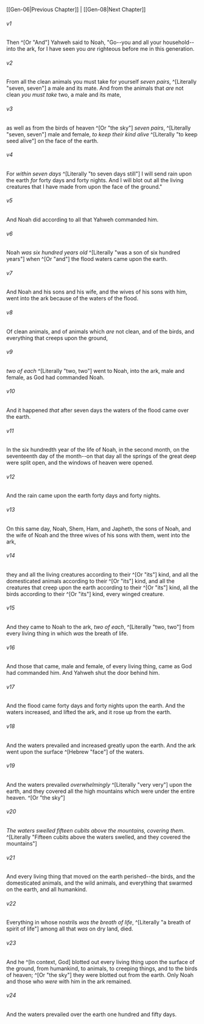﻿---
aliases:
  - Genesis 7
---

[[Gen-06|Previous Chapter]] | [[Gen-08|Next Chapter]]

###### v1
Then ^[Or "And"] Yahweh said to Noah, "Go--you and all your household--into the ark, for I have seen you _are_ righteous before me in this generation.

###### v2
From all the clean animals you must take for yourself _seven pairs_, ^[Literally "seven, seven"] a male and its mate. And from the animals that _are_ not clean _you must take_ two, a male and its mate,

###### v3
as well as from the birds of heaven ^[Or "the sky"] _seven pairs_, ^[Literally "seven, seven"] male and female, _to keep their kind alive_ ^[Literally "to keep seed alive"] on the face of the earth.

###### v4
For _within seven days_ ^[Literally "to seven days still"] I will send rain upon the earth _for_ forty days and forty nights. And I will blot out all the living creatures that I have made from upon the face of the ground."

###### v5
And Noah did according to all that Yahweh commanded him.

###### v6
Noah _was six hundred years old_ ^[Literally "was a son of six hundred years"] when ^[Or "and"] the flood waters came upon the earth.

###### v7
And Noah and his sons and his wife, and the wives of his sons with him, went into the ark because of the waters of the flood.

###### v8
Of clean animals, and of animals which _are_ not clean, and of the birds, and everything that creeps upon the ground,

###### v9
_two of each_ ^[Literally "two, two"] went to Noah, into the ark, male and female, as God had commanded Noah.

###### v10
And it happened _that_ after seven days the waters of the flood came over the earth.

###### v11
In the six hundredth year of the life of Noah, in the second month, on the seventeenth day of the month--on that day all the springs of the great deep were split open, and the windows of heaven were opened.

###### v12
And the rain came upon the earth forty days and forty nights.

###### v13
On this same day, Noah, Shem, Ham, and Japheth, the sons of Noah, and the wife of Noah and the three wives of his sons with them, went into the ark,

###### v14
they and all the living creatures according to their ^[Or "its"] kind, and all the domesticated animals according to their ^[Or "its"] kind, and all the creatures that creep upon the earth according to their ^[Or "its"] kind, all the birds according to their ^[Or "its"] kind, every winged creature.

###### v15
And they came to Noah to the ark, _two of each_, ^[Literally "two, two"] from every living thing in which _was_ the breath of life.

###### v16
And those that came, male and female, of every living thing, came as God had commanded him. And Yahweh shut the door behind him.

###### v17
And the flood came forty days and forty nights upon the earth. And the waters increased, and lifted the ark, and it rose up from the earth.

###### v18
And the waters prevailed and increased greatly upon the earth. And the ark went upon the surface ^[Hebrew "face"] of the waters.

###### v19
And the waters prevailed _overwhelmingly_ ^[Literally "very very"] upon the earth, and they covered all the high mountains which were under the entire heaven. ^[Or "the sky"]

###### v20
_The waters swelled fifteen cubits above the mountains, covering them_. ^[Literally "Fifteen cubits above the waters swelled, and they covered the mountains"]

###### v21
And every living thing that moved on the earth perished--the birds, and the domesticated animals, and the wild animals, and everything that swarmed on the earth, and all humankind.

###### v22
Everything in whose nostrils _was_ _the breath of life_, ^[Literally "a breath of spirit of life"] among all that _was_ on dry land, died.

###### v23
And he ^[In context, God] blotted out every living thing upon the surface of the ground, from humankind, to animals, to creeping things, and to the birds of heaven; ^[Or "the sky"] they were blotted out from the earth. Only Noah and those who _were_ with him in the ark remained.

###### v24
And the waters prevailed over the earth one hundred and fifty days.